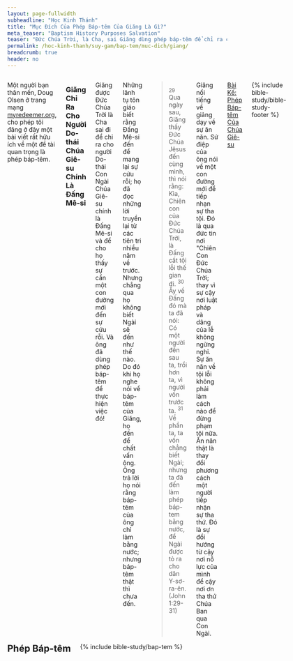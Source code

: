 ```yaml
---
layout: page-fullwidth
subheadline: "Học Kinh Thánh"
title: "Mục Đích Của Phép Báp-têm Của Giăng Là Gì?"
meta_teaser: "Baptism History Purposes Salvation"
teaser: "Đức Chúa Trời, là Cha, sai Giăng dùng phép báp-têm để chỉ ra cho người Do-thái rằng Chúa Giê-su chính là Đấng Mê-si. Do đó sứ điệp của Giăng là \"Kìa, Chiên Con của Đức Chúa Trời.\""
permalink: /hoc-kinh-thanh/suy-gam/bap-tem/muc-dich/giang/
breadcrumb: true
header: no
---
```

<!--more-->
<div class="row">
<div class="medium-8 columns" markdown="1">

<p class="blockquote">Một người bạn thân mến, Doug Olsen ở trang mạng <a href="http://myredeemer.org">myredeemer.org</a>, cho phép tôi đăng ở đây một bài viết rất hữu ích về một đề tài quan trọng là phép báp-têm.</p>

### Giăng Chỉ Ra Cho Người Do-thái Chúa Giê-su Chính Là Đấng Mê-si

Giăng được Đức Chúa Trởi là Cha sai đi để chỉ ra cho người Do-thái Con Ngài Chúa Giê-su chính là Đấng Mê-si và để cho họ thấy sự cần một con đường mới đến sự cứu rỗi. Và ông đã dùng phép báp-têm để thực hiện việc đó!

Những lãnh tụ tôn giáo biết rằng Đấng Mê-si đến để mang lại sự cứu rỗi; họ đã đọc những lời truyền lại từ các tiên tri nhiều năm về trước. Nhưng chẳng qua họ không biết Ngài sẽ đến như thế nào. Do đó khi họ nghe nói về báp-têm của Giăng, họ đến để chất vấn ông. Ông trả lời họ nói rằng báp-têm của ông chỉ làm bằng nước; nhưng báp-têm thật thì chưa đến.

>  <sup>29</sup> Qua ngày sau, Giăng thấy Ðức Chúa Jêsus đến cùng mình, thì nói rằng: Kìa, Chiên con của Ðức Chúa Trời, là Ðấng cất tội lỗi thế gian đi. <sup>30</sup> Ấy về Ðấng đó mà ta đã nói: Có một người đến sau ta, trổi hơn ta, vì người vốn trước ta. <sup>31</sup> Về phần ta, ta vốn chẳng biết Ngài; nhưng ta đã đến làm phép báp-tem bằng nước, để Ngài được tỏ ra cho dân Y-sơ-ra-ên. (John 1:29-31)

Giăng nổi tiếng về giảng dạy về sự ăn năn. Sứ điệp của ông nói về một con đường mới để tiếp nhạn sự tha tội. Đó là qua đức tin nơi "Chiên Con Đức Chúa Trời; thay vì sự cậy nơi luật pháp và dâng của lễ không ngừng nghỉ. Sự ăn năn về tội lỗi không phải làm cách nào để đừng phạm tội nữa. Ăn năn thật là thay đổi phương cách một người tiếp nhận sự tha thứ. Đó là sự đổi hướng từ cậy nơi nỗ lực của mình để cậy nơi ơn tha thứ Chúa Ban qua Con Ngài.

<a href="{{ site.baseurl }}/hoc-kinh-thanh/suy-gam/bap-tem/muc-dich/chua-gie-su/">Bài Kế: Phép Báp-têm Của Chúa Giê-su</a>

{% include bible-study/bible-study-footer %}
</div><!-- /.medium-8.columns -->
<div class="bible-index medium-4 columns">
<h2 style="margin: 0px">Phép Báp-têm</h2>
        {% include bible-study/bap-tem %}
</div><!-- /.medium-4.columns -->
</div><!-- /.row -->
